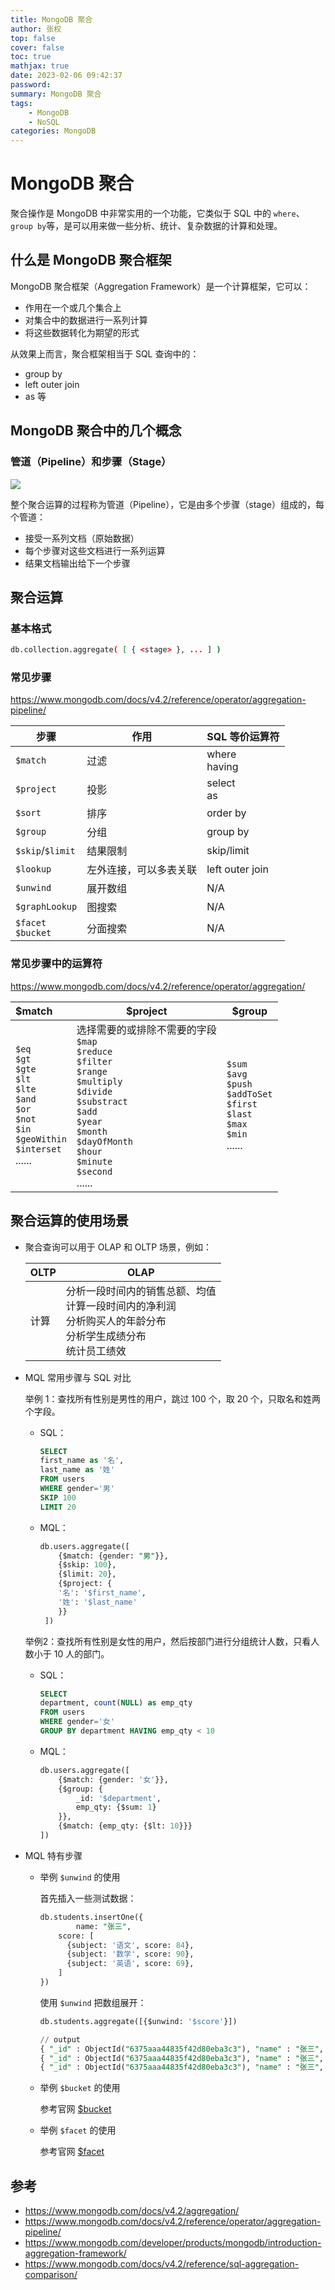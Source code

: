 ```yaml
---
title: MongoDB 聚合
author: 张权
top: false
cover: false
toc: true
mathjax: true
date: 2023-02-06 09:42:37
password:
summary: MongoDB 聚合
tags:
	- MongoDB
	- NoSQL
categories: MongoDB
---
```


# MongoDB 聚合

聚合操作是 MongoDB 中非常实用的一个功能，它类似于 SQL 中的 `where`、`group by`等，是可以用来做一些分析、统计、复杂数据的计算和处理。

## 什么是 MongoDB 聚合框架

MongoDB 聚合框架（Aggregation Framework）是一个计算框架，它可以：

* 作用在一个或几个集合上
* 对集合中的数据进行一系列计算
* 将这些数据转化为期望的形式

从效果上而言，聚合框架相当于 SQL 查询中的：

* group by 
* left outer join
* as 等

## MongoDB 聚合中的几个概念

### 管道（Pipeline）和步骤（Stage）

![](https://cdn.jsdelivr.net/gh/dendi875/images/PicGo/20221114115245.png)

整个聚合运算的过程称为管道（Pipeline），它是由多个步骤（stage）组成的，每个管道：

* 接受一系列文档（原始数据）
* 每个步骤对这些文档进行一系列运算
* 结果文档输出给下一个步骤

## 聚合运算

### 基本格式

```bash
db.collection.aggregate( [ { <stage> }, ... ] )
```

### 常见步骤

https://www.mongodb.com/docs/v4.2/reference/operator/aggregation-pipeline/

| 步骤                  | 作用                   | SQL 等价运算符  |
| --------------------- | ---------------------- | --------------- |
| `$match`              | 过滤                   | where<br>having |
| `$project`            | 投影                   | select <br>as   |
| `$sort`               | 排序                   | order by        |
| `$group`              | 分组                   | group by        |
| `$skip`/`$limit`      | 结果限制               | skip/limit      |
| `$lookup`             | 左外连接，可以多表关联 | left outer join |
| `$unwind`             | 展开数组               | N/A             |
| `$graphLookup`        | 图搜索                 | N/A             |
| `$facet`<br>`$bucket` | 分面搜索               | N/A             |

### 常见步骤中的运算符

https://www.mongodb.com/docs/v4.2/reference/operator/aggregation/

| $match                                                       | $project                                                     | $group                                                       |
| :----------------------------------------------------------- | ------------------------------------------------------------ | ------------------------------------------------------------ |
| `$eq`<br/>`$gt`<br/>`$gte`<br/>`$lt`<br/>`$lte`<br/>`$and`<br/>`$or`<br/>`$not`<br/>`$in`<br/>`$geoWithin`<br/>`$interset`<br/>...... | 选择需要的或排除不需要的字段<br/>`$map`<br/>`$reduce`<br/>`$filter`<br/>`$range`<br/>`$multiply`<br/>`$divide`<br/>`$substract`<br/>`$add`<br/>`$year`<br/>`$month`<br/>`$dayOfMonth`<br/>`$hour`<br/>`$minute`<br/>`$second`<br/>...... | `$sum`<br/>`$avg`<br/>`$push`<br/>`$addToSet`<br/>`$first`<br/>`$last`<br/>`$max`<br/>`$min`<br/>...... |

## 聚合运算的使用场景

* 聚合查询可以用于 OLAP 和 OLTP 场景，例如：

  | OLTP | OLAP                                                         |
  | ---- | ------------------------------------------------------------ |
  | 计算 | 分析一段时间内的销售总额、均值<br/>计算一段时间内的净利润<br/>分析购买人的年龄分布<br/>分析学生成绩分布<br/>统计员工绩效 |

* MQL 常用步骤与 SQL 对比

  举例 1：查找所有性别是男性的用户，跳过 100 个，取 20 个，只取名和姓两个字段。

  * SQL：

    ```sql
    SELECT
    first_name as '名',
    last_name as '姓'
    FROM users
    WHERE gender='男'
    SKIP 100
    LIMIT 20
    ```

  * MQL：

    ```sql
    db.users.aggregate([
        {$match: {gender: "男"}},
        {$skip: 100},
        {$limit: 20},
        {$project: {
        '名': '$first_name',
        '姓': '$last_name'
        }}
     ])
    ```

  举例2：查找所有性别是女性的用户，然后按部门进行分组统计人数，只看人数小于 10 人的部门。

  * SQL：

    ```sql
    SELECT
    department, count(NULL) as emp_qty
    FROM users
    WHERE gender='女'
    GROUP BY department HAVING emp_qty < 10
    ```

  * MQL：

    ```sql
    db.users.aggregate([
      	{$match: {gender: '女'}},
      	{$group: {
      		_id: '$department',
      		emp_qty: {$sum: 1}
      	}},
        {$match: {emp_qty: {$lt: 10}}}
    ])
    ```

* MQL 特有步骤

  * 举例  `$unwind` 的使用

    首先插入一些测试数据：

    ```sql
    db.students.insertOne({
    		name: "张三",
        score: [
          {subject: '语文', score: 84},
          {subject: '数学', score: 90},
          {subject: '英语', score: 69},
        ]                  
    })
    ```

    使用 `$unwind` 把数组展开：

    ```sql
    db.students.aggregate([{$unwind: '$score'}])
    
    // output
    { "_id" : ObjectId("6375aaa44835f42d80eba3c3"), "name" : "张三", "score" : { "subject" : "语文", "score" : 84 } }
    { "_id" : ObjectId("6375aaa44835f42d80eba3c3"), "name" : "张三", "score" : { "subject" : "数学", "score" : 90 } }
    { "_id" : ObjectId("6375aaa44835f42d80eba3c3"), "name" : "张三", "score" : { "subject" : "英语", "score" : 69 } }
    ```

  * 举例 `$bucket` 的使用

    参考官网  [$bucket](https://www.mongodb.com/docs/v4.2/reference/operator/aggregation/bucket/)

  * 举例 `$facet` 的使用

    参考官网  [$facet](https://www.mongodb.com/docs/v4.2/reference/operator/aggregation/facet/)


## 参考

* https://www.mongodb.com/docs/v4.2/aggregation/
* https://www.mongodb.com/docs/v4.2/reference/operator/aggregation-pipeline/
* https://www.mongodb.com/developer/products/mongodb/introduction-aggregation-framework/
* https://www.mongodb.com/docs/v4.2/reference/sql-aggregation-comparison/